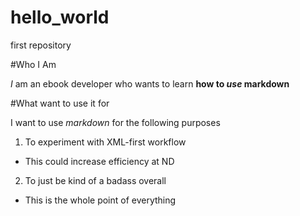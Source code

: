 # hello_world
first repository

#Who I Am

*I* am an ebook developer who wants to learn **how to _use_ markdown**

#What want to use it for

I want to use _markdown_ for the following purposes

1. To experiment with XML-first workflow
  * This could increase efficiency at ND
2. To just be kind of a badass overall
  * This is the whole point of everything



